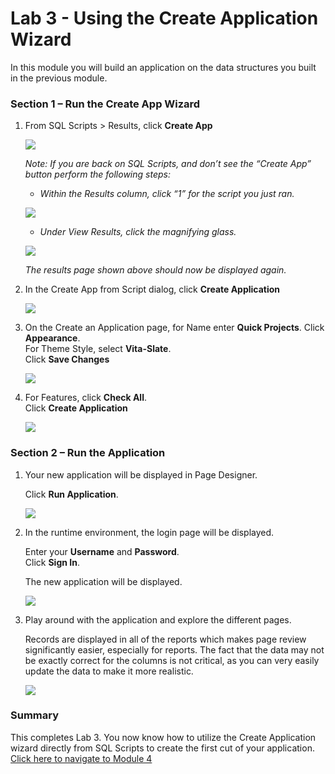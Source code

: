 # Lab 3 - Using the Create Application Wizard

In this module you will build an application on the data structures you built in the previous module.

### **Section 1** – Run the Create App Wizard

1. From SQL Scripts > Results, click **Create App**

    ![](images/3/go-create-app.png) 

    *Note: If you are back on SQL Scripts, and don’t see the “Create App” button perform the following steps:* 
    - *Within the Results column, click “1” for the script you just ran.*

    ![](images/3/alt-create-app.png) 

    - *Under View Results, click the magnifying glass.*

    ![](images/3/alt-create-app2.png) 
    
    *The results page shown above should now be displayed again.*

2. In the Create App from Script dialog, click **Create Application**

    ![](images/3/app-from-script.png) 

3.  On the Create an Application page, for Name enter **Quick Projects**.
    Click **Appearance**.    
    For Theme Style, select **Vita-Slate**.     
    Click **Save Changes**

    ![](images/3/name-app.png) 
    
4. For Features, click **Check All**.   
    Click **Create Application**

    ![](images/3/all-features.png) 
    
### **Section 2** – Run the Application

1. Your new application will be displayed in Page Designer.

    Click **Run Application**.

    ![](images/3/pd.png) 
    
2. In the runtime environment, the login page will be displayed.

    Enter your **Username** and **Password**.   
    Click **Sign In**.
    
    The new application will be displayed.
    
    ![](images/3/runtime.png) 
    
3. Play around with the application and explore the different pages.

    Records are displayed in all of the reports which makes page review significantly easier, especially for reports. The fact that the data may not be exactly correct for the columns is not critical, as you can very easily update the data to make it more realistic.
        
    ![](images/3/show-team-members.png) 

### **Summary**
This completes Lab 3. You now know how to utilize the Create Application wizard directly from SQL Scripts to create the first cut of your application. [Click here to navigate to Module 4](4-regen-app.md)
    
